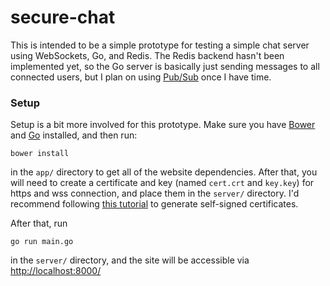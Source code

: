 # secure-chat

This is intended to be a simple prototype for testing a simple chat server using WebSockets, Go, and Redis. The Redis backend hasn't been implemented yet, so the Go server is basically just sending messages to all connected users, but I plan on using [Pub/Sub](http://redis.io/topics/pubsub) once I have time.

### Setup

Setup is a bit more involved for this prototype. Make sure you have [Bower](http://bower.io/) and [Go](https://golang.org/) installed, and then run:

`bower install`

in the `app/` directory to get all of the website dependencies. After that, you will need to create a certificate and key (named `cert.crt` and `key.key`) for https and wss connection, and place them in the `server/` directory. I'd recommend following [this tutorial](https://www.digitalocean.com/community/tutorials/how-to-create-an-ssl-certificate-on-nginx-for-ubuntu-14-04) to generate self-signed certificates.

After that, run

`go run main.go`

in the `server/` directory, and the site will be accessible via [http://localhost:8000/](http://localhost:8000/)
